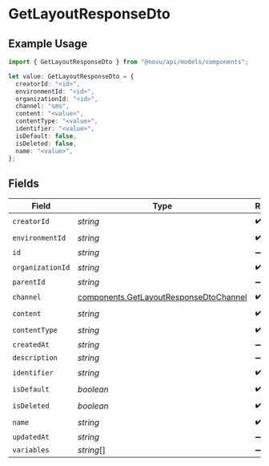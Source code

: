 # GetLayoutResponseDto

## Example Usage

```typescript
import { GetLayoutResponseDto } from "@novu/api/models/components";

let value: GetLayoutResponseDto = {
  creatorId: "<id>",
  environmentId: "<id>",
  organizationId: "<id>",
  channel: "sms",
  content: "<value>",
  contentType: "<value>",
  identifier: "<value>",
  isDefault: false,
  isDeleted: false,
  name: "<value>",
};
```

## Fields

| Field                                                                                            | Type                                                                                             | Required                                                                                         | Description                                                                                      |
| ------------------------------------------------------------------------------------------------ | ------------------------------------------------------------------------------------------------ | ------------------------------------------------------------------------------------------------ | ------------------------------------------------------------------------------------------------ |
| `creatorId`                                                                                      | *string*                                                                                         | :heavy_check_mark:                                                                               | N/A                                                                                              |
| `environmentId`                                                                                  | *string*                                                                                         | :heavy_check_mark:                                                                               | N/A                                                                                              |
| `id`                                                                                             | *string*                                                                                         | :heavy_minus_sign:                                                                               | N/A                                                                                              |
| `organizationId`                                                                                 | *string*                                                                                         | :heavy_check_mark:                                                                               | N/A                                                                                              |
| `parentId`                                                                                       | *string*                                                                                         | :heavy_minus_sign:                                                                               | N/A                                                                                              |
| `channel`                                                                                        | [components.GetLayoutResponseDtoChannel](../../models/components/getlayoutresponsedtochannel.md) | :heavy_check_mark:                                                                               | N/A                                                                                              |
| `content`                                                                                        | *string*                                                                                         | :heavy_check_mark:                                                                               | N/A                                                                                              |
| `contentType`                                                                                    | *string*                                                                                         | :heavy_check_mark:                                                                               | N/A                                                                                              |
| `createdAt`                                                                                      | *string*                                                                                         | :heavy_minus_sign:                                                                               | N/A                                                                                              |
| `description`                                                                                    | *string*                                                                                         | :heavy_minus_sign:                                                                               | N/A                                                                                              |
| `identifier`                                                                                     | *string*                                                                                         | :heavy_check_mark:                                                                               | N/A                                                                                              |
| `isDefault`                                                                                      | *boolean*                                                                                        | :heavy_check_mark:                                                                               | N/A                                                                                              |
| `isDeleted`                                                                                      | *boolean*                                                                                        | :heavy_check_mark:                                                                               | N/A                                                                                              |
| `name`                                                                                           | *string*                                                                                         | :heavy_check_mark:                                                                               | N/A                                                                                              |
| `updatedAt`                                                                                      | *string*                                                                                         | :heavy_minus_sign:                                                                               | N/A                                                                                              |
| `variables`                                                                                      | *string*[]                                                                                       | :heavy_minus_sign:                                                                               | N/A                                                                                              |